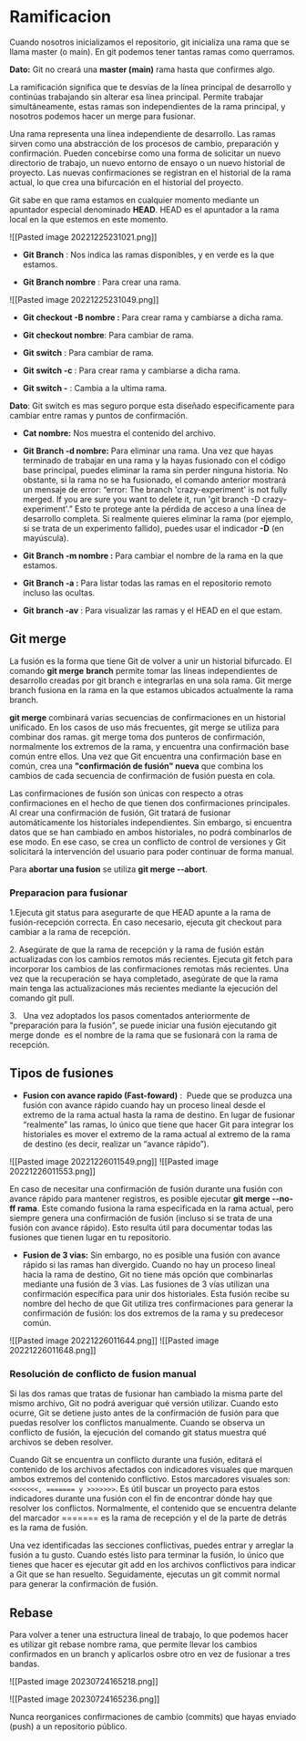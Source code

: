 # Ramificacion

Cuando nosotros inicializamos el repositorio, git inicializa una rama que se llama master (o main). En git podemos tener tantas ramas como querramos.

**Dato:** Git no creará una **master (main)** rama hasta que confirmes algo.

La ramificación significa que te desvías de la línea principal de desarrollo y continúas trabajando sin alterar esa línea principal. Permite trabajar simultáneamente, estas ramas son independientes de la rama principal, y nosotros podemos hacer un merge para fusionar.

Una rama representa una línea independiente de desarrollo. Las ramas sirven como una abstracción de los procesos de cambio, preparación y confirmación. Pueden concebirse como una forma de solicitar un nuevo directorio de trabajo, un nuevo entorno de ensayo o un nuevo historial de proyecto. Las nuevas confirmaciones se registran en el historial de la rama actual, lo que crea una bifurcación en el historial del proyecto.

Git sabe en que rama estamos en cualquier momento mediante un apuntador especial denominado **HEAD**. HEAD es el apuntador a la rama local en la que estemos en este momento.

![[Pasted image 20221225231021.png]]
* **Git Branch** : Nos indica las ramas disponibles, y en verde es la que estamos.

* **Git Branch nombre** : Para crear una rama.

![[Pasted image 20221225231049.png]]
* **Git checkout -B nombre :** Para crear rama y cambiarse a dicha rama.

* **Git checkout nombre**: Para cambiar de rama.

* **Git switch** : Para cambiar de rama.

* **Git switch -c** : Para crear rama y cambiarse a dicha rama.

* **Git switch -** : Cambia a la ultima rama.

**Dato**: Git switch es mas seguro porque esta diseñado especificamente para cambiar entre ramas y puntos de confirmación.

* **Cat nombre:** Nos muestra el contenido del archivo.

* **Git Branch -d nombre:** Para eliminar una rama. Una vez que hayas terminado de trabajar en una rama y la hayas fusionado con el código base principal, puedes eliminar la rama sin perder ninguna historia. No obstante, si la rama no se ha fusionado, el comando anterior mostrará un mensaje de error: “error: The branch 'crazy-experiment' is not fully merged. If you are sure you want to delete it, run 'git branch -D crazy-experiment'.” Esto te protege ante la pérdida de acceso a una línea de desarrollo completa. Si realmente quieres eliminar la rama (por ejemplo, si se trata de un experimento fallido), puedes usar el indicador **-D** (en mayúscula).

* **Git Branch -m nombre :** Para cambiar el nombre de la rama en la que estamos.

* **Git Branch -a :** Para listar todas las ramas en el repositorio remoto incluso las ocultas.

*  **Git branch -av** : Para visualizar las ramas y el HEAD en el que estam.

## Git merge

La fusión es la forma que tiene Git de volver a unir un historial bifurcado. El comando **git merge** **branch** permite tomar las líneas independientes de desarrollo creadas por git branch e integrarlas en una sola rama. Git merge branch fusiona en la rama en la que estamos ubicados actualmente la rama branch.

**git merge** combinará varias secuencias de confirmaciones en un historial unificado. En los casos de uso más frecuentes, git merge se utiliza para combinar dos ramas. git merge toma dos punteros de confirmación, normalmente los extremos de la rama, y encuentra una confirmación base común entre ellos. Una vez que Git encuentra una confirmación base en común, crea una **"confirmación de fusión" nueva** que combina los cambios de cada secuencia de confirmación de fusión puesta en cola.

Las confirmaciones de fusión son únicas con respecto a otras confirmaciones en el hecho de que tienen dos confirmaciones principales. Al crear una confirmación de fusión, Git tratará de fusionar automáticamente los historiales independientes. Sin embargo, si encuentra datos que se han cambiado en ambos historiales, no podrá combinarlos de ese modo. En ese caso, se crea un conflicto de control de versiones y Git solicitará la intervención del usuario para poder continuar de forma manual.

Para **abortar una fusion** se utiliza **git merge --abort**.

### Preparacion para fusionar

1.Ejecuta git status para asegurarte de que HEAD apunte a la rama de fusión-recepción correcta. En caso necesario, ejecuta git checkout para cambiar a la rama de recepción.

2. Asegúrate de que la rama de recepción y la rama de fusión están actualizadas con los cambios remotos más recientes. Ejecuta git fetch para incorporar los cambios de las confirmaciones remotas más recientes. Una vez que la recuperación se haya completado, asegúrate de que la rama main tenga las actualizaciones más recientes mediante la ejecución del comando git pull.

3.   Una vez adoptados los pasos comentados anteriormente de "preparación para la fusión", se puede iniciar una fusión ejecutando git merge donde  es el nombre de la rama que se fusionará con la rama de recepción.

## Tipos de fusiones

* **Fusion con avance rapido (Fast-foward)** :  Puede que se produzca una fusión con avance rápido cuando hay un proceso lineal desde el extremo de la rama actual hasta la rama de destino. En lugar de fusionar “realmente” las ramas, lo único que tiene que hacer Git para integrar los historiales es mover el extremo de la rama actual al extremo de la rama de destino (es decir, realizar un “avance rápido”).

![[Pasted image 20221226011549.png]]
![[Pasted image 20221226011553.png]]

En caso de necesitar una confirmación de fusión durante una fusión con avance rápido para mantener registros, es posible ejecutar **git merge --no-ff rama**. Este comando fusiona la rama especificada en la rama actual, pero siempre genera una confirmación de fusión (incluso si se trata de una fusión con avance rápido). Esto resulta útil para documentar todas las fusiones que tienen lugar en tu repositorio.

* **Fusion de 3 vias:** Sin embargo, no es posible una fusión con avance rápido si las ramas han divergido. Cuando no hay un proceso lineal hacia la rama de destino, Git no tiene más opción que combinarlas mediante una fusión de 3 vías. Las fusiones de 3 vías utilizan una confirmación específica para unir dos historiales. Esta fusión recibe su nombre del hecho de que Git utiliza tres confirmaciones para generar la confirmación de fusión: los dos extremos de la rama y su predecesor común.

![[Pasted image 20221226011644.png]]
![[Pasted image 20221226011648.png]]


### Resolución de conflicto de fusion manual

Si las dos ramas que tratas de fusionar han cambiado la misma parte del mismo archivo, Git no podrá averiguar qué versión utilizar. Cuando esto ocurre, Git se detiene justo antes de la confirmación de fusión para que puedas resolver los conflictos manualmente. Cuando se observa un conflicto de fusión, la ejecución del comando git status muestra qué archivos se deben resolver.

Cuando Git se encuentra un conflicto durante una fusión, editará el contenido de los archivos afectados con indicadores visuales que marquen ambos extremos del contenido conflictivo. Estos marcadores visuales son: `<<<<<<<, ======= y >>>>>>>`. Es útil buscar un proyecto para estos indicadores durante una fusión con el fin de encontrar dónde hay que resolver los conflictos. Normalmente, el contenido que se encuentra delante del marcador ======= es la rama de recepción y el de la parte de detrás es la rama de fusión.

Una vez identificadas las secciones conflictivas, puedes entrar y arreglar la fusión a tu gusto. Cuando estés listo para terminar la fusión, lo único que tienes que hacer es ejecutar git add en los archivos conflictivos para indicar a Git que se han resuelto. Seguidamente, ejecutas un git commit normal para generar la confirmación de fusión.

## Rebase

Para volver a tener una estructura lineal de trabajo, lo que podemos hacer es utilizar git rebase nombre rama, que permite llevar los cambios confirmados en un branch y aplicarlos osbre otro en vez de fusionar a tres bandas.

![[Pasted image 20230724165218.png]]

![[Pasted image 20230724165236.png]]

Nunca reorganices confirmaciones de cambio (commits) que hayas enviado (push) a un repositorio público.